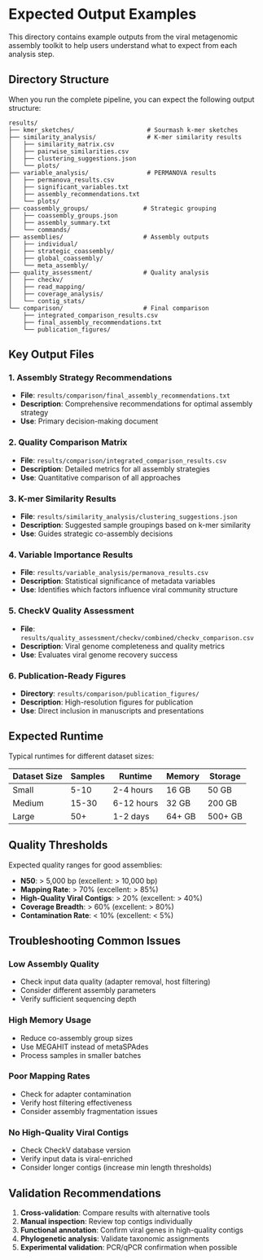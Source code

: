 # Expected Output Examples

This directory contains example outputs from the viral metagenomic assembly toolkit to help users understand what to expect from each analysis step.

## Directory Structure

When you run the complete pipeline, you can expect the following output structure:

```
results/
├── kmer_sketches/                    # Sourmash k-mer sketches
├── similarity_analysis/              # K-mer similarity results
│   ├── similarity_matrix.csv
│   ├── pairwise_similarities.csv
│   ├── clustering_suggestions.json
│   └── plots/
├── variable_analysis/                # PERMANOVA results
│   ├── permanova_results.csv
│   ├── significant_variables.txt
│   ├── assembly_recommendations.txt
│   └── plots/
├── coassembly_groups/               # Strategic grouping
│   ├── coassembly_groups.json
│   ├── assembly_summary.txt
│   └── commands/
├── assemblies/                      # Assembly outputs
│   ├── individual/
│   ├── strategic_coassembly/
│   ├── global_coassembly/
│   └── meta_assembly/
├── quality_assessment/              # Quality analysis
│   ├── checkv/
│   ├── read_mapping/
│   ├── coverage_analysis/
│   └── contig_stats/
└── comparison/                      # Final comparison
    ├── integrated_comparison_results.csv
    ├── final_assembly_recommendations.txt
    └── publication_figures/
```

## Key Output Files

### 1. Assembly Strategy Recommendations
- **File**: `results/comparison/final_assembly_recommendations.txt`
- **Description**: Comprehensive recommendations for optimal assembly strategy
- **Use**: Primary decision-making document

### 2. Quality Comparison Matrix
- **File**: `results/comparison/integrated_comparison_results.csv`
- **Description**: Detailed metrics for all assembly strategies
- **Use**: Quantitative comparison of all approaches

### 3. K-mer Similarity Results
- **File**: `results/similarity_analysis/clustering_suggestions.json`
- **Description**: Suggested sample groupings based on k-mer similarity
- **Use**: Guides strategic co-assembly decisions

### 4. Variable Importance Results
- **File**: `results/variable_analysis/permanova_results.csv`
- **Description**: Statistical significance of metadata variables
- **Use**: Identifies which factors influence viral community structure

### 5. CheckV Quality Assessment
- **File**: `results/quality_assessment/checkv/combined/checkv_comparison.csv`
- **Description**: Viral genome completeness and quality metrics
- **Use**: Evaluates viral genome recovery success

### 6. Publication-Ready Figures
- **Directory**: `results/comparison/publication_figures/`
- **Description**: High-resolution figures for publication
- **Use**: Direct inclusion in manuscripts and presentations

## Expected Runtime

Typical runtimes for different dataset sizes:

| Dataset Size | Samples | Runtime | Memory | Storage |
|--------------|---------|---------|---------|---------|
| Small        | 5-10    | 2-4 hours | 16 GB | 50 GB |
| Medium       | 15-30   | 6-12 hours | 32 GB | 200 GB |
| Large        | 50+     | 1-2 days | 64+ GB | 500+ GB |

## Quality Thresholds

Expected quality ranges for good assemblies:

- **N50**: > 5,000 bp (excellent: > 10,000 bp)
- **Mapping Rate**: > 70% (excellent: > 85%)
- **High-Quality Viral Contigs**: > 20% (excellent: > 40%)
- **Coverage Breadth**: > 60% (excellent: > 80%)
- **Contamination Rate**: < 10% (excellent: < 5%)

## Troubleshooting Common Issues

### Low Assembly Quality
- Check input data quality (adapter removal, host filtering)
- Consider different assembly parameters
- Verify sufficient sequencing depth

### High Memory Usage
- Reduce co-assembly group sizes
- Use MEGAHIT instead of metaSPAdes
- Process samples in smaller batches

### Poor Mapping Rates
- Check for adapter contamination
- Verify host filtering effectiveness
- Consider assembly fragmentation issues

### No High-Quality Viral Contigs
- Check CheckV database version
- Verify input data is viral-enriched
- Consider longer contigs (increase min length thresholds)

## Validation Recommendations

1. **Cross-validation**: Compare results with alternative tools
2. **Manual inspection**: Review top contigs individually
3. **Functional annotation**: Confirm viral genes in high-quality contigs
4. **Phylogenetic analysis**: Validate taxonomic assignments
5. **Experimental validation**: PCR/qPCR confirmation when possible